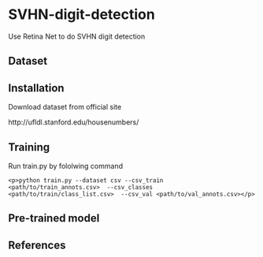 # SVHN-digit-detection
Use Retina Net to do SVHN digit detection
  <h2>Dataset
  
  <h2>Installation</h2>
    Download dataset from official site
    <p>http://ufldl.stanford.edu/housenumbers/</p>
  <h2>Training</h2>
    Run train.py by fololwing command
      
    <p>python train.py --dataset csv --csv_train <path/to/train_annots.csv>  --csv_classes <path/to/train/class_list.csv>  --csv_val <path/to/val_annots.csv></p>
 
    
  <h2>Pre-trained model  
  <h2>References</h2>
